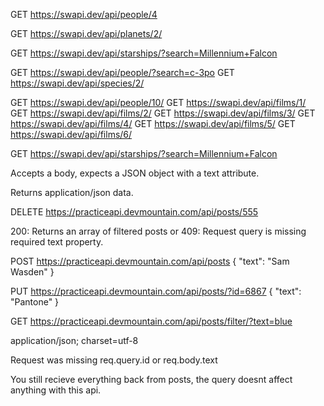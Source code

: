 <!-- the height of Darth Vader -->

GET https://swapi.dev/api/people/4

<!-- the population of the planet Alderaan -->

GET https://swapi.dev/api/planets/2/

<!-- the name of the manufacturer of the Millennium Falcon -->

GET https://swapi.dev/api/starships/?search=Millennium+Falcon

<!-- the name of the species that C-3PO belongs to (multiple URLs) -->

GET https://swapi.dev/api/people/?search=c-3po
GET https://swapi.dev/api/species/2/

<!-- the title of each film that Obi-Wan Kenobi is in (multiple URLs) -->

GET https://swapi.dev/api/people/10/
GET https://swapi.dev/api/films/1/
GET https://swapi.dev/api/films/2/
GET https://swapi.dev/api/films/3/
GET https://swapi.dev/api/films/4/
GET https://swapi.dev/api/films/5/
GET https://swapi.dev/api/films/6/

<!-- use the search query (the how to on the search query is at the bottom of the Getting Started section of the documentation) to get the information about the Millennium Falcon, it’s a starship -->

GET https://swapi.dev/api/starships/?search=Millennium+Falcon

<!-- Check if the POST request accept params, queries, and/or a body. Which one(s) and what information is it expecting to be sent?-->

Accepts a body, expects a JSON object with a text attribute.

<!-- What data type does the GET request return? -->

Returns application/json data.

<!-- What would the URL look like for deleting the post with the id 555? (This post does not exist anymore, but the syntax is the same for existing posts, ) -->

DELETE https://practiceapi.devmountain.com/api/posts/555

<!-- List the possible response codes from the GET request at ‘/posts/filter’ -->

200:
Returns an array of filtered posts or 
409:
Request query is missing required text property.

<!-- Create a post whose text is your name, record the URL and body here: -->

POST https://practiceapi.devmountain.com/api/posts
{
    "text": "Sam Wasden"
}

<!-- What would the URL and body object be to update the post you just made to contain your faovrite color instead of your name? -->

PUT https://practiceapi.devmountain.com/api/posts/?id=6867
{
    "text": "Pantone"
}

<!-- What is the URL to get posts that contain the text “blue”? -->

GET https://practiceapi.devmountain.com/api/posts/filter/?text=blue

<!-- Make a request to GET all the posts. What are the content type and charset of the response? (Hint: look on the Headers) -->

application/json; charset=utf-8

<!-- What would cause a PUT request to return a 409 status? -->

Request was missing req.query.id or req.body.text

<!-- What happens if you try to send a query in the GET request URL? Why do you get that response? -->

You still recieve everything back from posts, the query doesnt affect anything with this api.